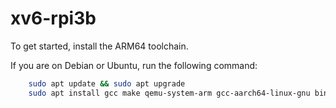 # xv6-rpi3b

To get started, install the ARM64 toolchain.

If you are on Debian or Ubuntu, run the following command:
```bash
    sudo apt update && sudo apt upgrade
    sudo apt install gcc make qemu-system-arm gcc-aarch64-linux-gnu binutils-aarch64-linux-gnu
```
